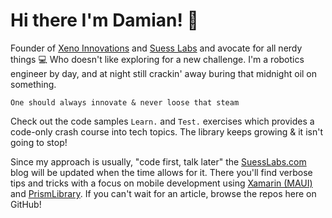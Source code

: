 # Hi there I'm Damian! 🤸

Founder of [Xeno Innovations](https://xenoinc.com) and [Suess Labs](https://www.suesslabs.com) and avocate for all nerdy things 💻 Who doesn't like exploring for a new challenge. I'm a robotics engineer by day, and at night still crackin' away buring that midnight oil on something.

    One should always innovate & never loose that steam

Check out the code samples `Learn.` and `Test.` exercises which provides a code-only crash course into tech topics. The library keeps growing & it isn't going to stop!

Since my approach is usually, "code first, talk later" the [SuessLabs.com](https://www.suesslabs.com) blog will be updated when the time allows for it. There you'll find verbose tips and tricks with a focus on mobile development using [Xamarin (MAUI)](https://github.com/dotnet/maui) and [PrismLibrary](https://github.com/PrismLibrary/Prism). If you can't wait for an article, browse the repos here on GitHub!

